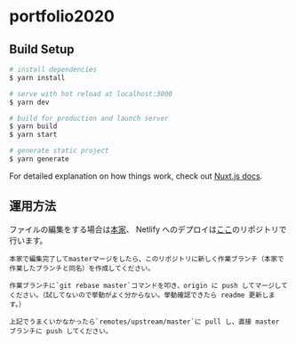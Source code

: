 # portfolio2020

## Build Setup

```bash
# install dependencies
$ yarn install

# serve with hot reload at localhost:3000
$ yarn dev

# build for production and launch server
$ yarn build
$ yarn start

# generate static project
$ yarn generate
```

For detailed explanation on how things work, check out [Nuxt.js docs](https://nuxtjs.org).

## 運用方法

ファイルの編集をする場合は[本家](<(https://github.com/nittashiori/portfolio2020)>)、
Netlify へのデプロイは[ここ](https://github.com/nittashiori/portfolio2020)のリポジトリで行います。

```
本家で編集完了してmasterマージをしたら、このリポジトリに新しく作業ブランチ（本家で作業したブランチと同名）を作成してください。

作業ブランチに`git rebase master`コマンドを叩き、origin に push してマージしてください。（試してないので挙動がよく分からない。挙動確認できたら readme 更新します。）

上記でうまくいかなかったら`remotes/upstream/master`に pull し、直接 master ブランチに push してください。
```
